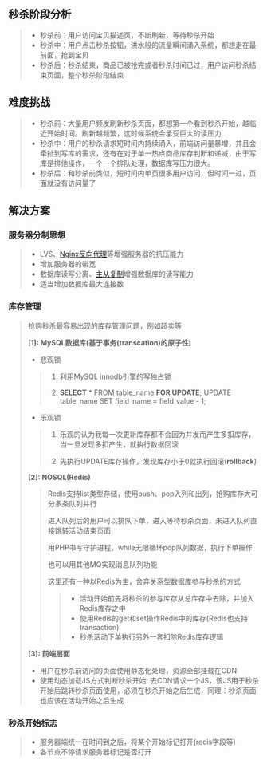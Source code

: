 ## __秒杀阶段分析__
> * 秒杀前：用户访问宝贝描述页，不断刷新，等待秒杀开始
> * 秒杀中：用户点击秒杀按钮，洪水般的流量瞬间涌入系统，都想走在最前面，抢到宝贝
> * 秒杀后：秒杀结束，商品已被抢完或者秒杀时间已过，用户访问秒杀结束页面，整个秒杀阶段结束



## __难度挑战__
> * 秒杀前：大量用户频发刷新秒杀页面，都想第一个看到秒杀开始，越临近开始时间。刷新越频繁，这时候系统会承受巨大的读压力
> * 秒杀中：用户的秒杀请求短时间内持续涌入，前端访问量暴增，并且会牵扯到写库的需求，还有在对于单一热点商品库存判断和递减，由于写库是排他操作，一个一个排队处理，数据库写压力很大。
> * 秒杀后：和秒杀前类似，短时间内单页很多用户访问，但时间一过，页面就没有访问量了


## __解决方案__

### __服务器分制思想__
> * LVS、[Nginx反向代理](http://blog.lehehe.me/blog/)等增强服务器的抗压能力
> * 增加服务器的带宽
> * 数据库读写分离、[主从复制](http://blog.lehehe.me/blog/)增强数据库的读写能力
> * 适当增加数据库最大连接数

### __库存管理__
> 抢购秒杀最容易出现的库存管理问题，例如超卖等
>
> __[1]: MySQL数据库(基于事务(transcation)的原子性)__
>
> * 悲观锁
>
>>
>>  1. 利用MySQL innodb引擎的写独占锁
>>
>>  2. __SELECT__ * FROM table_name __FOR UPDATE__;    UPDATE table_name SET field_name = field_value - 1;
>
> * 乐观锁
>
>>
>>  1. 乐观的认为我每一次更新库存都不会因为并发而产生多扣库存，当一旦发现多扣产生，就执行数据回滚
>>
>>  2. 先执行UPDATE库存操作，发现库存小于0就执行回滚(__rollback__)
>
> __[2]: NOSQL(Redis)__
>
>>
>> Redis支持list类型存储，使用push、pop入列和出列，抢购库存大可分多条队列并行
>>
>> 进入队列后的用户可以排队下单，进入等待秒杀页面，未进入队列直接跳转活动结束页面
>>
>> 用PHP书写守护进程，while无限循环pop队列数据，执行下单操作
>> 
>> 也可以用其他MQ实现消息队列功能
>>
>> 这里还有一种以Redis为主，舍弃关系型数据库参与秒杀的方式
>>
>>> * 活动开始前先将秒杀的参与库存从总库存中去除，并加入Redis库存之中
>>> * 使用Redis的get和set操作Redis中的库存(Redis也支持transaction)
>>> * 秒杀活动下单执行另外一套扣除Redis库存逻辑
>>
>
> __[3]: 前端层面__
>
> * 用户在秒杀前访问的页面使用静态化处理，资源全部挂载在CDN
> * 使用动态加载JS方式判断秒杀开始: 去CDN请求一个JS，该JS用于秒杀开始后跳转秒杀页面使用，必须在秒杀开始之后生成，同理：秒杀页面也应该在活动开始之后生成
>

### __秒杀开始标志__
> * 服务器端统一在时间到之后，将某个开始标记打开(redis字段等)
> * 各节点不停请求服务器标记是否打开
